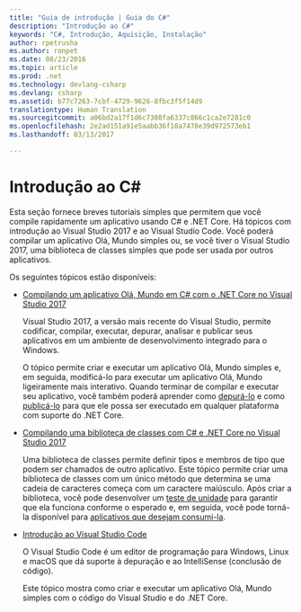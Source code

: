 ```yaml
---
title: "Guia de introdução | Guia do C#"
description: "Introdução ao C#"
keywords: "C#, Introdução, Aquisição, Instalação"
author: rpetrusha
ms.author: ronpet
ms.date: 08/23/2016
ms.topic: article
ms.prod: .net
ms.technology: devlang-csharp
ms.devlang: csharp
ms.assetid: b77c7263-7cbf-4729-9626-8fbc3f5f14d9
translationtype: Human Translation
ms.sourcegitcommit: a06bd2a17f1d6c7308fa6337c866c1ca2e7281c0
ms.openlocfilehash: 2e2ad151a91e5aabb36f18a7478e39d972573eb1
ms.lasthandoff: 03/13/2017

---
```


# <a name="getting-started-with-c"></a>Introdução ao C# #

Esta seção fornece breves tutoriais simples que permitem que você compile rapidamente um aplicativo usando C# e .NET Core. Há tópicos com introdução ao Visual Studio 2017 e ao Visual Studio Code. Você poderá compilar um aplicativo Olá, Mundo simples ou, se você tiver o Visual Studio 2017, uma biblioteca de classes simples que pode ser usada por outros aplicativos.

Os seguintes tópicos estão disponíveis:

- [Compilando um aplicativo Olá, Mundo em C# com o .NET Core no Visual Studio 2017](with-visual-studio-2017.md)

   Visual Studio 2017, a versão mais recente do Visual Studio, permite codificar, compilar, executar, depurar, analisar e publicar seus aplicativos em um ambiente de desenvolvimento integrado para o Windows.

   O tópico permite criar e executar um aplicativo Olá, Mundo simples e, em seguida, modificá-lo para executar um aplicativo Olá, Mundo ligeiramente mais interativo. Quando terminar de compilar e executar seu aplicativo, você também poderá aprender como [depurá-lo](.\debugging-with-visual-studio-2017.md) e como [publicá-lo](.\publishing-with-visual-studio-2017.md) para que ele possa ser executado em qualquer plataforma com suporte do .NET Core.

- [Compilando uma biblioteca de classes com C# e .NET Core no Visual Studio 2017](library-with-visual-studio-2017.md)

   Uma biblioteca de classes permite definir tipos e membros de tipo que podem ser chamados de outro aplicativo. Este tópico permite criar uma biblioteca de classes com um único método que determina se uma cadeia de caracteres começa com um caractere maiúsculo. Após criar a biblioteca, você pode desenvolver um [teste de unidade](testing-library-with-visual-studio.md) para garantir que ela funciona conforme o esperado e, em seguida, você pode torná-la disponível para [aplicativos que desejam consumi-la](consuming-library-with-visual-studio-2017.md).

- [Introdução ao Visual Studio Code](with-visual-studio-code.md)

   O Visual Studio Code é um editor de programação para Windows, Linux e macOS que dá suporte à depuração e ao IntelliSense (conclusão de código).

   Este tópico mostra como criar e executar um aplicativo Olá, Mundo simples com o código do Visual Studio e do .NET Core.
